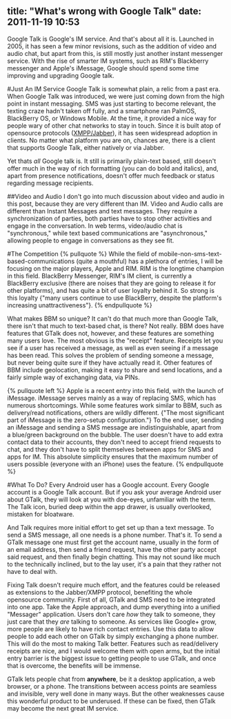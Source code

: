 title: "What's wrong with Google Talk"
date: 2011-11-19 10:53
---

Google Talk is Google's IM service. And that's about all it is. Launched in 2005, it has seen a few minor revisions, such as the addition of video and audio chat, but apart from this, is still mostly just another instant messenger service. With the rise of smarter IM systems, such as RIM's Blackberry messenger and Apple's iMessage, Google should spend some time improving and upgrading Google talk.

<!--more-->
#Just An IM Service
Google Talk is somewhat plain, a relic from a past era. When Google Talk was introduced, we were just coming down from the high point in instant messaging. SMS was just starting to become relevant, the texting craze hadn't taken off fully, and a smartphone ran PalmOS, BlackBerry OS, or Windows Mobile. At the time, it provided a nice way for people wary of other chat networks to stay in touch. Since it is built atop of opensource protocols ([XMPP/Jabber](http://en.wikipedia.org/wiki/XMPP)), it has seen widespread adoption in clients. No matter what platform you are on, chances are, there is a client that supports Google Talk, either natively or via Jabber.

Yet thats *all* Google talk is. It still is primarily plain-text based, still doesn't offer much in the way of rich formatting (you can do bold and italics), and, apart from presence notifications, doesn't offer much feedback or status regarding message recipients.

##Video and Audio
I don't go into much discussion about video and audio in this post, because they are very different than IM. Video and Audio calls are different than Instant Messages and text messages. They require a synchronization of parties, both parties have to stop other activities and engage in the conversation. In web terms, video/audio chat is "synchronous," while text based communications are "asynchronous," allowing people to engage in conversations as they see fit.

#The Competition
{% pullquote %}
While the field of mobile-non-sms-text-based-communications (quite a mouthful) has a plethora of entries, I will be focusing on the major players, Apple and RIM. RIM is the longtime champion in this field. BlackBerry Messenger, RIM's IM client, is currently a BlackBerry exclusive (there are noises that they are going to release it for other platforms), and has quite a bit of user loyalty behind it. So strong is this loyalty {"many users continue to use BlackBerry, despite the platform&#39;s increasing unattractiveness"}.
{% endpullquote %}

What makes BBM so unique? It can't do that much more than Google Talk, there isn't that much to text-based chat, is there? Not really. BBM does have features that GTalk does not, however, and these features are something many users love. The most obvious is the "receipt" feature. Receipts let you see if a user has received a message, as well as even seeing if a message has been read. This solves the problem of sending someone a message, but never being quite sure if they have actually read it. Other features of BBM include geolocation, making it easy to share and send locations, and a fairly simple way of exchanging data, via PINs.

{% pullquote left %}
Apple is a recent entry into this field, with the launch of iMessage. iMessage serves mainly as a way of replacing SMS, which has numerous shortcomings. While some features work similar to BBM, such as delivery/read notifications, others are wildly different. {"The most significant part of iMessage is the zero-setup configuration."} To the end user, sending an iMessage and sending a SMS message are indistinguishable, apart from a blue/green background on the bubble. The user doesn't have to add extra contact data to their accounts, they don't need to accept friend requests to chat, and they don't have to split themselves between apps for SMS and apps for IM. This absolute simplicity ensures that the maximum number of users possible (everyone with an iPhone) uses the feature.
{% endpullquote %}

#What To Do?
Every Android user has a Google account. Every Google account is a Google Talk account. But if you ask your average Android user about GTalk, they will look at you with doe-eyes, unfamiliar with the term. The Talk icon, buried deep within the app drawer, is usually overlooked, mistaken for bloatware.

And Talk requires more initial effort to get set up than a text message. To send a SMS message, all one needs is a phone number. That's it. To send a GTalk message one must first get the account name, usually in the form of an email address, then send a friend request, have the other party accept said request, and then finally begin chatting. This may not sound like much to the technically inclined, but to the lay user, it's a pain that they rather not have to deal with.

Fixing Talk doesn't require much effort, and the features could be released as extensions to the Jabber/XMPP protocol, benefiting the whole opensource community. First of all, GTalk and SMS need to be integrated into one app. Take the Apple approach, and dump everything into a unified "Messager" application. Users don't care *how* they talk to someone, they just care that they *are* talking to someone. As services like Google+ grow, more people are likely to have rich contact entries. Use this data to allow people to add each other on GTalk by simply exchanging a phone number. This will do the most to making Talk better. Features such as read/delivery receipts are nice, and I would welcome them with open arms, but the initial entry barrier is the biggest issue to getting people to use GTalk, and once that is overcome, the benefits will be immense.

GTalk lets people chat from **anywhere**, be it a desktop application, a web browser, or a phone. The transitions between access points are seamless and invisible, very well done in many ways. But the other weaknesses cause this wonderful product to be underused. If these can be fixed, then GTalk may become the next great IM service.

